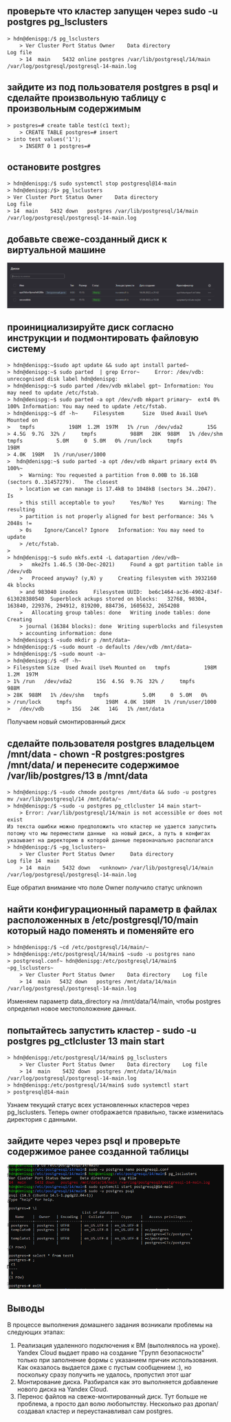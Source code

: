 ## проверьте что кластер запущен через sudo -u postgres pg_lsclusters

```
> hdn@denispg:/$ pg_lsclusters 
    > Ver Cluster Port Status Owner    Data directory                          Log file 
    > 14  main    5432 online postgres /var/lib/postgresql/14/main /var/log/postgresql/postgresql-14-main.log
```


## зайдите из под пользователя postgres в psql и сделайте произвольную таблицу с произвольным содержимым

```
> postgres=# create table test(c1 text); 
	> CREATE TABLE postgres=# insert
> into test values('1'); 
	> INSERT 0 1 postgres=#
```

## остановите postgres

```
> hdn@denispg:/$ sudo systemctl stop postgresql@14-main 
> hdn@denispg:/$> pg_lsclusters 
> Ver Cluster Port Status Owner    Data directory   					      Log file 
> 14  main    5432 down   postgres /var/lib/postgresql/14/main /var/log/postgresql/postgresql-14-main.log
```


## добавьте свеже-созданный диск к виртуальной машине

![alt text](images/3_1.png)

## проинициализируйте диск согласно инструкции и подмонтировать файловую систему

```
> hdn@denispg:~$sudo apt update && sudo apt install parted~
> hdn@denispg:~$ sudo parted  | grep Error~ 	Error: /dev/vdb: unrecognised disk label hdn@denispg:
> hdn@denispg:~$ sudo parted /dev/vdb mklabel gpt~ Information: You may need to update /etc/fstab. 
> hdn@denispg:~$ sudo parted -a opt /dev/vdb mkpart primary~  ext4 0% 100% Information: You may need to update /etc/fstab.
> hdn@denispg:~$ df -h~ 	Filesystem      Size  Used Avail Use% Mounted on
> 	tmpfs           198M  1.2M  197M   1% /run 	/dev/vda2        15G 
> 4.5G  9.7G  32% / 	tmpfs           988M   28K  988M   1% /dev/shm 	tmpfs           5.0M     0  5.0M   0% /run/lock 	tmpfs           198M
> 4.0K  198M   1% /run/user/1000
>  hdn@denispg:~$ sudo parted -a opt /dev/vdb mkpart primary ext4 0% 100%~ 	
	>  Warning: You requested a partition from 0.00B to 16.1GB (sectors 0..31457279). 	The closest
	> location we can manage is 17.4kB to 1048kB (sectors 34..2047). 	Is
	> this still acceptable to you? 	Yes/No? Yes 	Warning: The resulting
	> partition is not properly aligned for best performance: 34s % 2048s !=
	> 0s 	Ignore/Cancel? Ignore 	Information: You may need to update
	> /etc/fstab. 
> 
> hdn@denispg:~$ sudo mkfs.ext4 -L datapartion /dev/vdb~
	> 	mke2fs 1.46.5 (30-Dec-2021) 	Found a gpt partition table in /dev/vdb
	> 	Proceed anyway? (y,N) y 	Creating filesystem with 3932160 4k blocks
	> and 983040 inodes 	Filesystem UUID:  be6c1464-ac36-4902-834f-613028380540 	Superblock ackups stored on blocks:   32768, 98304, 163840, 229376, 294912, 819200, 884736, 1605632, 2654208
	> 	Allocating group tables: done 	Writing inode tables: done 	Creating
	> journal (16384 blocks): done 	Writing superblocks and filesystem
	> accounting information: done 
> hdn@denispg:$ ~sudo mkdir p /mnt/data~
> hdn@denispg:/$ ~sudo mount -o defaults /dev/vdb /mnt/data~
> hdn@denispg:/$ ~sudo mount -a~
> hdn@denispg:/$ ~df -h~ 	
> Filesystem Size  Used Avail Use% Mounted on 	tmpfs           198M  1.2M  197M  
> 1% /run 	/dev/vda2        15G  4.5G  9.7G  32% / 	tmpfs           988M
> 28K  988M   1% /dev/shm 	tmpfs           5.0M     0  5.0M   0%
> /run/lock 	tmpfs           198M  4.0K  198M   1% /run/user/1000
> 	/dev/vdb         15G   24K   14G   1% /mnt/data
```

Получаем новый смонтированный диск

## сделайте пользователя postgres владельцем /mnt/data - chown -R postgres:postgres /mnt/data/ и перенесите содержимое /var/lib/postgres/13 в /mnt/data

```
> hdn@denispg:/$ ~sudo chmode postgres /mnt/data && sudo -u postgres mv /var/lib/postgresql/14 /mnt/data/~
> hdn@denispg:/$ ~sudo -u postgres pg_ctlcluster 14 main start~ 	
	> Error: /var/lib/postgresql/14/main is not accessible or does not exist
Из текста ошибки можно предположить что кластер не удается запустить потому что мы переместили данные  на новый диск, а путь в конфигах указывает на директорию в которой данные первоначально располагался 
> hdn@denispg:/$ ~pg_lsclusters~
	> Ver Cluster Port Status Owner     Data directory              Log file 14  main
	> 14  main    5432 down   <unknown> /var/lib/postgresql/14/main /var/log/postgresql/postgresql-14-main.log
```

Еще обратил внимание что поле Owner получило статус unknown

## найти конфигурационный параметр в файлах расположенных в /etc/postgresql/10/main который надо поменять и поменяйте его

```
> hdn@denispg:/$ ~cd /etc/postgresql/14/main/~
> hdn@denispg:/etc/postgresql/14/main$ ~sudo -u postgres nano
> postgresql.conf~ hdn@denispg:/etc/postgresql/14/main$ ~pg_lsclusters~
	> Ver Cluster Port Status Owner    Data directory    Log file 
	> 14  main   5432 down   postgres /mnt/data/14/main /var/log/postgresql/postgresql-14-main.log
```


Изменяем параметр data_directory на /mnt/data/14/main, чтобы postgres определил новое местоположение данных.

## попытайтесь запустить кластер - sudo -u postgres pg_ctlcluster 13 main start

```
> hdn@denispg:/etc/postgresql/14/main$ pg_lsclusters 
	> Ver Cluster Port Status Owner    Data directory    Log file 
	> 14  main    5432 down  postgres /mnt/data/14/main /var/log/postgresql/postgresql-14-main.log
> hdn@denispg:/etc/postgresql/14/main$ sudo systemctl start
> postgresql@14-main
```

Узнаем текущий статус всех установленных кластеров через pg_lsclusters. Теперь owner отображается правильно, также изменилась директория с данными.

## зайдите через через psql и проверьте содержимое ранее созданной таблицы

![alt text](images/3_2.png)

## Выводы
В процессе выполнения домашнего задания возникали проблемы на следующих этапах: 

 1. Реализация удаленного подключения к ВМ (выполнялось на уроке). Yandex Cloud выдает право на создание "Групп безопасности" только при заполнение формы с указанием причин использования. Как оказалось выдается даже с пустым сообщением :),  но поскольку сразу получить не удалось, пропустил этот шаг
 2. Монтирование диска. Разбирался как это выполняется добавление нового диска на Yandex Cloud. 
 3. Перенос файлов на свеже-монтированный диск. Тут больше не проблема, а просто дал волю любопытству. Несколько раз дропал/создавал кластер и переустанавливал сам postgres. 
